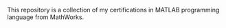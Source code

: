 This repository is a collection of my certifications in MATLAB programming language from MathWorks.

